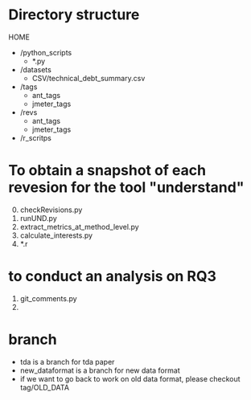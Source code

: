 # Directory structure
HOME  
- /python_scripts   
    - *.py  
- /datasets  
    - CSV/technical_debt_summary.csv  
- /tags  
     - ant_tags  
     - jmeter_tags    
- /revs  
     - ant_tags  
     - jmeter_tags  
- /r_scritps  
  
# To obtain a snapshot of each revesion for the tool "understand"
0. checkRevisions.py
1. runUND.py
2. extract_metrics_at_method_level.py
3. calculate_interests.py
4. *.r

# to conduct an analysis on RQ3
1. git_comments.py
2. 

# branch
- tda is a branch for tda paper
- new_dataformat is a branch for new data format
- if we want to go back to work on old data format, please checkout tag/OLD_DATA
